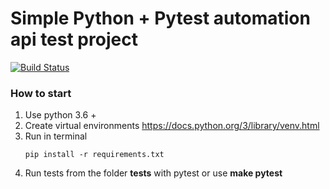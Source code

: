 # Simple Python + Pytest automation api test project

[![Build Status](https://travis-ci.org/v-lubomski/traning_api_test.svg?branch=master)](https://travis-ci.org/github/v-lubomski/traning_api_test)

### How to start
1. Use python 3.6 +
2. Create virtual environments https://docs.python.org/3/library/venv.html
3. Run in terminal 
    ```buildoutcfg
    pip install -r requirements.txt
    ```
4. Run tests from the folder **tests** with pytest or use **make pytest**

